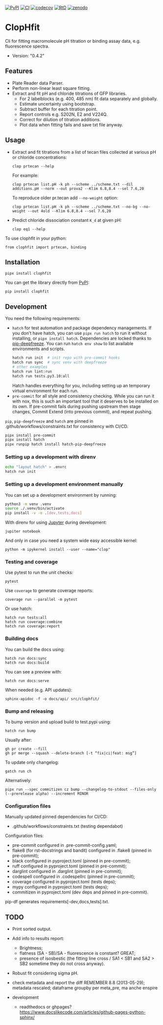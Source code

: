 [![PyPI](https://img.shields.io/pypi/v/ClopHfit.svg)](https://pypi.org/project/ClopHfit/)
[![CI](https://github.com/darosio/ClopHfit/actions/workflows/ci.yml/badge.svg)](https://github.com/darosio/ClopHfit/actions/workflows/ci.yml)
[![codecov](https://codecov.io/gh/darosio/ClopHfit/branch/main/graph/badge.svg?token=OU6F9VFUQ6)](https://codecov.io/gh/darosio/ClopHfit)
[![RtD](https://readthedocs.org/projects/clophfit/badge/)](https://clophfit.readthedocs.io/)
[![zenodo](https://zenodo.org/badge/DOI/10.5281/zenodo.6354112.svg)](https://doi.org/10.5281/zenodo.6354112)

# ClopHfit

Cli for fitting macromolecule pH titration or binding assay data, e.g.
fluorescence spectra.

- Version: "0.4.2"

## Features

- Plate Reader data Parser.
- Perform non-linear least square fitting.
- Extract and fit pH and chloride titrations of GFP libraries.
  - For 2 labelblocks (e.g. 400, 485 nm) fit data separately and globally.
  - Estimate uncertainty using bootstrap.
  - Subtract buffer for each titration point.
  - Report controls e.g. S202N, E2 and V224Q.
  - Correct for dilution of titration additions.
  - Plot data when fitting fails and save txt file anyway.

## Usage

- Extract and fit titrations from a list of tecan files collected at various pH
  or chloride concentrations:

      clop prtecan --help

  For example:

      clop prtecan list.pH -k ph --scheme ../scheme.txt --dil additions.pH --norm --out prova2 --Klim 6.8,8.4 --sel 7.6,20

  To reproduce older pr.tecan add `--no-weight` option:

      clop prtecan list.pH -k ph --scheme ../scheme.txt --no-bg --no-weight --out 4old --Klim 6.8,8.4 --sel 7.6,20

- Predict chloride dissociation constant `K_d` at given pH:

      clop eq1 --help

To use clophfit in your python:

    from clophfit import prtecan, binding

## Installation

    pipx install clophfit

You can get the library directly from
[PyPI](https://pypi.org/project/ClopHfit/):

    pip install clophfit

## Development

You need the following requirements:

- `hatch` for test automation and package dependency managements. If you don't
  have hatch, you can use `pipx run hatch` to run it without installing, or
  `pipx install hatch`. Dependencies are locked thanks to
  [pip-deepfreeze](https://pypi.org/project/pip-deepfreeze/). You can run
  `hatch env show` to list available environments and scripts.
  ```bash
  hatch run init  # init repo with pre-commit hooks
  hatch run sync  # sync venv with deepfreeze
  # other examples
  hatch run lint:run
  hatch run tests.py3.10:all
  ```
  Hatch handles everything for you, including setting up an temporary virtual
  environment for each run.
- `pre-commit` for all style and consistency checking. While you can run it with
  nox, this is such an important tool that it deserves to be installed on its
  own. If pre-commit fails during pushing upstream then stage changes, Commit
  Extend (into previous commit), and repeat pushing.

`pip`, `pip-deepfreeze` and `hatch` are pinned in
.github/workflows/constraints.txt for consistency with CI/CD.

```bash
pipx install pre-commit
pipx install hatch
pipx runpip hatch install hatch-pip-deepfreeze
```

### Setting up a development with direnv

```bash
echo "layout hatch" > .envrc
hatch run init
```

### Setting up a development environment manually

You can set up a development environment by running:

```bash
python3 -m venv .venv
source ./.venv/bin/activate
pip install -v -e .[dev,tests,docs]
```

With direnv for using [Jupyter](https://jupyter.org/) during development:

    jupiter notebook

And only in case you need a system wide easy accessible kernel:

    python -m ipykernel install --user --name="clop"

### Testing and coverage

Use pytest to run the unit checks:

    pytest

Use `coverage` to generate coverage reports:

    coverage run --parallel -m pytest

Or use hatch:

    hatch run tests:all
    hatch run coverage:combine
    hatch run coverage:report

### Building docs

You can build the docs using:

    hatch run docs:sync
    hatch run docs:build

You can see a preview with:

    hatch run docs:serve

When needed (e.g. API updates):

    sphinx-apidoc -f -o docs/api/ src/clophfit/

### Bump and releasing

To bump version and upload build to test.pypi using:

    hatch run bump

Usually after:

    gh pr create --fill
    gh pr merge --squash --delete-branch [-t “fix|ci|feat: msg”]

To update only changelog:

    gatch run ch

Alternatively:

    pipx run --spec commitizen cz bump --changelog-to-stdout --files-only (--prerelease alpha) --increment MINOR

### Configuration files

Manually updated pinned dependencies for CI/CD:

- .github/workflows/constraints.txt (testing dependabot)

Configuration files:

- pre-commit configured in .pre-commit-config.yaml;
- flake8 (for rst-docstrings and bandit) configured in .flake8 (pinned in
  pre-commit);
- black configured in pyproject.toml (pinned in pre-commit);
- ruff configured in pyproject.toml (pinned in pre-commit);
- darglint configured in .darglint (pinned in pre-commit);
- codespell configured in .codespellrc (pinned in pre-commit);
- coverage configured in pyproject.toml (tests deps);
- mypy configured in pyproject.toml (tests deps);
- commitizen in pyproject.toml (dev deps and pinned in pre-commit).

pip-df generates requirements[-dev,docs,tests].txt.

## TODO

- Print sorted output.
- Add info to results report:
  - Brightness;
  - flatness (SA - SB)/SA - fluorescence is constant? GREAT;
  - presence of isosbestic (the fitting line cross / SA1 < SB1 and SA2 > SB2
    sometime they do not cross anyway).
- Robust fit considering sigma pH.
- check metadata and report the diff REMEMBER 8.8 (2013-05-29); metadata
  rescaled; dataframe groupby per meta_pre, ma anche enspire

- development
  - readthedocs or ghpages?
    <https://www.docslikecode.com/articles/github-pages-python-sphinx/>
